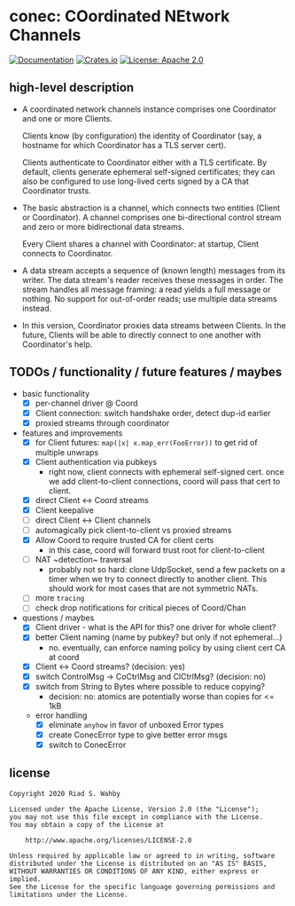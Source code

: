 # conec: COordinated NEtwork Channels

[![Documentation](https://docs.rs/conec/badge.svg)](https://docs.rs/conec/)
[![Crates.io](https://img.shields.io/crates/v/conec.svg)](https://crates.io/crates/conec)
[![License: Apache 2.0](https://img.shields.io/badge/License-Apache%202.0-blue.svg)](LICENSE-APACHE)

## high-level description

- A coordinated network channels instance comprises one Coordinator
  and one or more Clients.

  Clients know (by configuration) the identity of Coordinator (say,
  a hostname for which Coordinator has a TLS server cert).

  Clients authenticate to Coordinator either with a TLS certificate.
  By default, clients generate ephemeral self-signed certificates;
  they can also be configured to use long-lived certs signed by a
  CA that Coordinator trusts.

- The basic abstraction is a channel, which connects two entities
  (Client or Coordinator). A channel comprises one bi-directional
  control stream and zero or more bidirectional data streams.

  Every Client shares a channel with Coordinator: at startup, Client
  connects to Coordinator.

- A data stream accepts a sequence of (known length) messages from
  its writer. The data stream's reader receives these messages
  in order. The stream handles all message framing: a read yields
  a full message or nothing. No support for out-of-order reads;
  use multiple data streams instead.

- In this version, Coordinator proxies data streams between Clients.
  In the future, Clients will be able to directly connect to one
  another with Coordinator's help.

## TODOs / functionality / future features / maybes

- basic functionality
    - [x] per-channel driver @ Coord
    - [x] Client connection: switch handshake order, detect dup-id earlier
    - [x] proxied streams through coordinator
- features and improvements
    - [x] for Client futures: `map(|x| x.map_err(FooError))` to get rid of multiple unwraps
    - [x] Client authentication via pubkeys
        - right now, client connects with ephemeral self-signed cert. once we
          add client-to-client connections, coord will pass that cert to client.
    - [x] direct Client <-> Coord streams
    - [x] Client keepalive
    - [ ] direct Client <-> Client channels
    - [ ] automagically pick client-to-client vs proxied streams
    - [x] Allow Coord to require trusted CA for client certs
        - in this case, coord will forward trust root for client-to-client
    - [ ] NAT ~detection~ traversal
        - probably not so hard: clone UdpSocket, send a few packets on a timer
          when we try to connect directly to another client. This should work
          for most cases that are not symmetric NATs.
    - [ ] more `tracing`
    - [ ] check drop notifications for critical pieces of Coord/Chan
- questions / maybes
    - [x] Client driver - what is the API for this? one driver for whole client?
    - [x] better Client naming (name by pubkey? but only if not ephemeral...)
        - no. eventually, can enforce naming policy by using client cert CA at coord
    - [x] Client <-> Coord streams? (decision: yes)
    - [x] switch ControlMsg -> CoCtrlMsg and ClCtrlMsg? (decision: no)
    - [x] switch from String to Bytes where possible to reduce copying?
        - decision: no: atomics are potentially worse than copies for <= 1kB
    - error handling
        - [x] eliminate `anyhow` in favor of unboxed Error types
        - [x] create ConecError type to give better error msgs
        - [x] switch to ConecError

## license

    Copyright 2020 Riad S. Wahby

    Licensed under the Apache License, Version 2.0 (the "License");
    you may not use this file except in compliance with the License.
    You may obtain a copy of the License at

        http://www.apache.org/licenses/LICENSE-2.0

    Unless required by applicable law or agreed to in writing, software
    distributed under the License is distributed on an "AS IS" BASIS,
    WITHOUT WARRANTIES OR CONDITIONS OF ANY KIND, either express or implied.
    See the License for the specific language governing permissions and
    limitations under the License.
